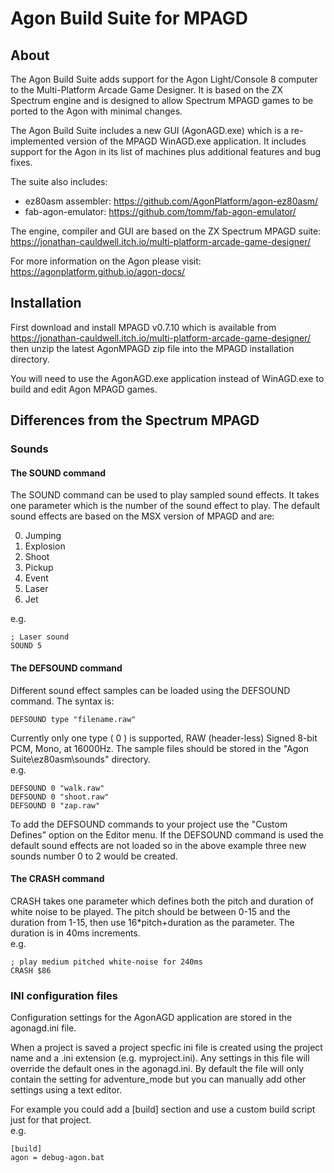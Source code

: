 # Agon Build Suite for MPAGD
## About
The Agon Build Suite adds support for the Agon Light/Console 8 computer to the Multi-Platform Arcade Game Designer. It is based on the ZX Spectrum engine and is designed to allow Spectrum MPAGD games to be ported to the Agon with minimal changes.

The Agon Build Suite includes a new GUI (AgonAGD.exe) which is a re-implemented version of the MPAGD WinAGD.exe application. It includes support for the Agon in its list of machines plus additional features and bug fixes.

The suite also includes:
- ez80asm assembler: https://github.com/AgonPlatform/agon-ez80asm/
- fab-agon-emulator: https://github.com/tomm/fab-agon-emulator/

The engine, compiler and GUI are based on the ZX Spectrum MPAGD suite:\
https://jonathan-cauldwell.itch.io/multi-platform-arcade-game-designer/

For more information on the Agon please visit:\
https://agonplatform.github.io/agon-docs/

## Installation
First download and install MPAGD v0.7.10 which is available from https://jonathan-cauldwell.itch.io/multi-platform-arcade-game-designer/ then unzip the latest AgonMPAGD zip file into the MPAGD installation directory.

You will need to use the AgonAGD.exe application instead of WinAGD.exe to build and edit Agon MPAGD games.

## Differences from the Spectrum MPAGD
### Sounds
#### The SOUND command
The SOUND command can be used to play sampled sound effects. It takes one parameter which is the number of the sound effect to play. The default sound effects are based on the MSX version of MPAGD and are:

0) Jumping
1) Explosion
2) Shoot
3) Pickup 
4) Event
5) Laser
6) Jet

e.g.
```
; Laser sound
SOUND 5
```

#### The DEFSOUND command
Different sound effect samples can be loaded using the DEFSOUND command. The syntax is:
```
DEFSOUND type "filename.raw"
```
Currently only one type ( 0 ) is supported, RAW (header-less) Signed 8-bit PCM, Mono, at 16000Hz. The sample files should be stored in the "Agon Suite\ez80asm\sounds" directory.\
e.g.
```
DEFSOUND 0 "walk.raw"
DEFSOUND 0 "shoot.raw"
DEFSOUND 0 "zap.raw"
```
To add the DEFSOUND commands to your project use the "Custom Defines" option on the Editor menu.
If the DEFSOUND command is used the default sound effects are not loaded so in the above example three new sounds number 0 to 2 would be created.

#### The CRASH command
CRASH takes one parameter which defines both the pitch and duration of white noise to be played.
The pitch should be between 0-15 and the duration from 1-15, then use 16*pitch+duration as the parameter.
The duration is in 40ms increments.\
e.g.
```
; play medium pitched white-noise for 240ms
CRASH $86
```
### INI configuration files
Configuration settings for the AgonAGD application are stored in the agonagd.ini file.

When a project is saved a project specfic ini file is created using the project name and a .ini extension (e.g. myproject.ini).
Any settings in this file will override the default ones in the agonagd.ini.
By default the file will only contain the setting for adventure_mode but you can manually add other settings using a text editor.

For example you could add a [build] section and use a custom build script just for that project.\
e.g.
```
[build]
agon = debug-agon.bat
```





 





 

 
